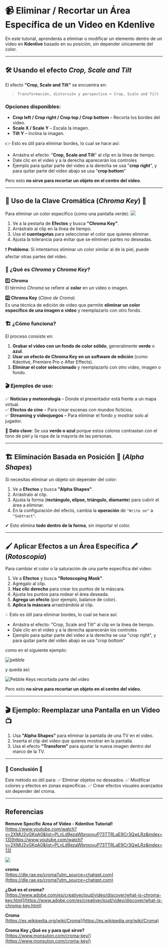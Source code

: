 # 📹 Eliminar / Recortar un Área Específica de un Video en Kdenlive

En este tutorial, aprenderás a eliminar o modificar un elemento dentro de un video en **Kdenlive** basado en su posición, sin depender únicamente del color.

---

## 🛠️ Usando el efecto *Crop, Scale and Tilt*
El efecto **"Crop, Scale and Tilt"** se encuentra en:

> `Transformación, distorsión y perspectiva > Crop, Scale and Tilt`

### Opciones disponibles:
- **Crop left / Crop right / Crop top / Crop bottom** – Recorta los bordes del video.
- **Scale X / Scale Y** – Escala la imagen.
- **Tilt Y** – Inclina la imagen.

👉 Esto es útil para eliminar bordes, lo cual se hace así:
- Arrástra el efecto:  "**Crop, Scale and Tilt**"  al clip en la línea de tiempo.
- Dale clic en el video y a la derecha aparecerán los controles
- Ejemplo para quitar parte del video a la derecha se usa "**crop right**", y para quitar parte del video abajo se usa "**crop bottom**"

Pero esto **no sirve para recortar un objeto en el centro del video**.

---

## 🔑 Uso de la Clave Cromática (*Chroma Key*) 🎨

Para eliminar un color específico (como una pantalla verde):
![](vx_images/238233364882567.png)


1. Ve a la pestaña de **Efectos** y busca **"Chroma Key"**.
2. Arrástralo al clip en la línea de tiempo.
3. Usa el **cuentagotas** para seleccionar el color que quieres eliminar.
4. Ajusta la tolerancia para evitar que se eliminen partes no deseadas.

❗ **Problema**: Si intentamos eliminar un color similar al de la piel, puede afectar otras partes del video.

### 🎨 ¿Qué es *Chroma* y *Chroma Key*?  

**1️⃣ Chroma**  
El término *Chroma* se refiere al **color** en un video o imagen.  

**2️⃣ Chroma Key** (*Clave de Croma*)  
Es una técnica de edición de video que permite **eliminar un color específico de una imagen o video** y reemplazarlo con otro fondo.  

### 🏗️ ¿Cómo funciona?  
El proceso consiste en:  
1. **Grabar el video con un fondo de color sólido**, generalmente **verde** o **azul**.  
2. **Usar un efecto de Chroma Key en un software de edición** (como Kdenlive, Premiere Pro o After Effects).  
3. **Eliminar el color seleccionado** y reemplazarlo con otro video, imagen o fondo.  

### 🎬 Ejemplos de uso:  
✅ **Noticias y meteorología** – Donde el presentador está frente a un mapa virtual.  
✅ **Efectos de cine** – Para crear escenas con mundos ficticios.  
✅ **Streaming y videojuegos** – Para eliminar el fondo y mostrar solo al jugador.  

📌 **Dato clave**: Se usa **verde o azul** porque estos colores contrastan con el tono de piel y la ropa de la mayoría de las personas.  

---

## 🏗️ Eliminación Basada en Posición 📍 (*Alpha Shapes*)

Si necesitas eliminar un objeto sin depender del color:

1. Ve a **Efectos** y busca **"Alpha Shapes"**.
2. Arrástralo al clip.
3. Ajusta la forma (**rectángulo, elipse, triángulo, diamante**) para cubrir el área a eliminar.
4. En la configuración del efecto, cambia la **operación** de `"Write on"` a `"Subtract"`.

✔ Esto elimina **todo dentro de la forma**, sin importar el color.

---

## 🖌️ Aplicar Efectos a un Área Específica 🖍️ (*Rotoscopía*)

Para cambiar el color o la saturación de una parte específica del video:

1. Ve a **Efectos** y busca **"Rotoscoping Mask"**.
2. Agrégalo al clip.
3. **Haz clic derecho** para crear los puntos de la máscara.
4. Ajusta los puntos para rodear el área deseada.
5. **Agrega un efecto** (por ejemplo, balance de color).
6. **Aplica la máscara** arrastrándola al clip.

💡 Esto es útil para eliminar bordes, lo cual se hace así:

* Arrástra el efecto: "Crop, Scale and Tilt" al clip en la línea de tiempo.
* Dale clic en el video y a la derecha aparecerán los controles
* Ejemplo para quitar parte del video a la derecha se usa "crop right", y para quitar parte del video abajo se usa "crop bottom"

como en el siguiente ejemplo:

![pebble](vx_images/333334832121053.png)

y queda así:

![Pebble Keys recortada parte del video](vx_images/176013695402373.png)

Pero esto **no sirve para recortar un objeto en el centro del video.**

---

## 🎬 Ejemplo: Reemplazar una Pantalla en un Video 📺

1. Usa **"Alpha Shapes"** para eliminar la pantalla de una TV en el video.
2. Inserta el clip del video que quieres mostrar en la pantalla.
3. Usa el efecto **"Transform"** para ajustar la nueva imagen dentro del marco de la TV.

---

### 📢 Conclusión 🎥

Este método es útil para:
✅ Eliminar objetos no deseados.
✅ Modificar colores y efectos en zonas específicas.
✅ Crear efectos visuales avanzados sin depender del croma.

---

## Referencias

**Remove Specific Area of Video - Kdenlive Tutorial!**  
[https://www.youtube.com/watch?v=2XMU2yGKpA0&list=PLnLd9ezaWbnxoyuP73TTRLaE9Cr3QwLRz&index=13](https://www.youtube.com/watch?v=2XMU2yGKpA0&list=PLnLd9ezaWbnxoyuP73TTRLaE9Cr3QwLRz&index=13)

![](vx_images/271763954660642.png)

**croma**  
[https://dle.rae.es/croma?utm_source=chatgpt.com](https://dle.rae.es/croma?utm_source=chatgpt.com)  

**¿Qué es el croma?**  
[https://www.adobe.com/es/creativecloud/video/discover/what-is-chroma-key.html](https://www.adobe.com/es/creativecloud/video/discover/what-is-chroma-key.html)    

**Croma**  
[https://es.wikipedia.org/wiki/Croma](https://es.wikipedia.org/wiki/Croma)  

**Croma Key ¿Qué es y para qué sirve?**  
[https://www.monsuton.com/croma-key/](https://www.monsuton.com/croma-key/)  

